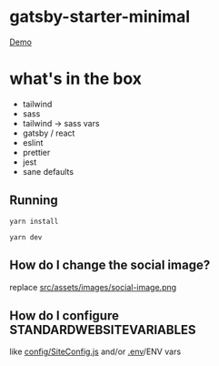 # gatsby-starter-minimal

[Demo](https://gatsby-starter-minimal.netlify.app/)

# what's in the box

* tailwind
* sass
* tailwind -> sass vars
* gatsby / react
* eslint
* prettier
* jest
* sane defaults

## Running

`yarn install`

`yarn dev`


## How do I change the social image?

replace [src/assets/images/social-image.png](src/assets/images/social-image.png)

## How do I configure STANDARDWEBSITEVARIABLES

like [config/SiteConfig.js](config/SiteConfig.js) and/or [.env](.env)/ENV vars
